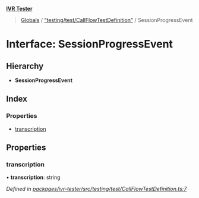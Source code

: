 **[IVR Tester](../README.md)**

> [Globals](../README.md) / ["testing/test/CallFlowTestDefinition"](../modules/_testing_test_callflowtestdefinition_.md) / SessionProgressEvent

# Interface: SessionProgressEvent

## Hierarchy

* **SessionProgressEvent**

## Index

### Properties

* [transcription](_testing_test_callflowtestdefinition_.sessionprogressevent.md#transcription)

## Properties

### transcription

•  **transcription**: string

*Defined in [packages/ivr-tester/src/testing/test/CallFlowTestDefinition.ts:7](https://github.com/SketchingDev/ivr-tester/blob/e4629d5/packages/ivr-tester/src/testing/test/CallFlowTestDefinition.ts#L7)*
